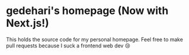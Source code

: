 # gedehari's homepage (Now with Next.js!)

This holds the source code for my personal homepage. Feel free to make pull requests because I suck a frontend web dev 😢
